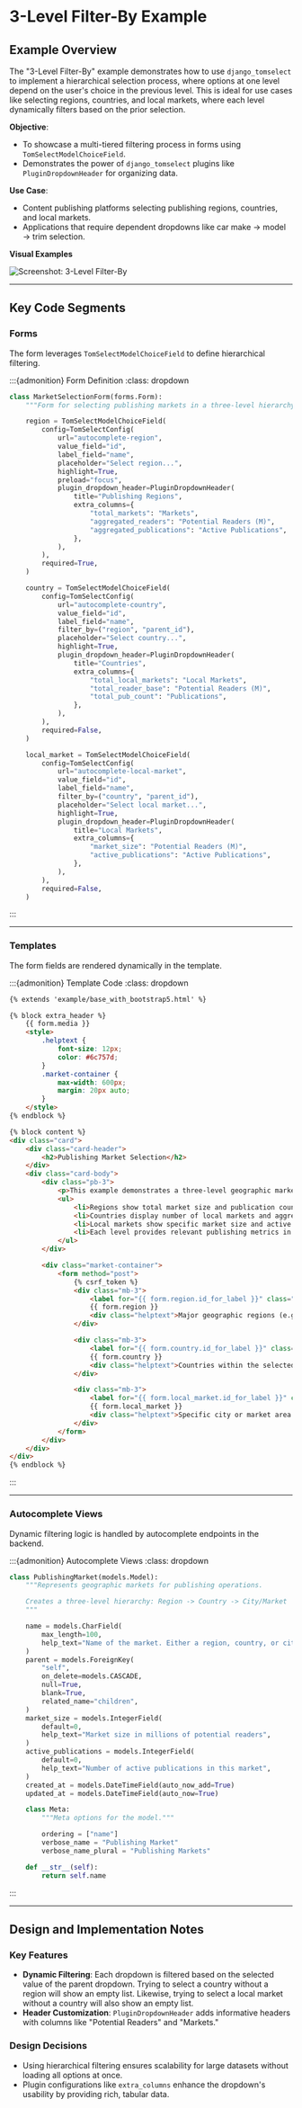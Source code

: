 # 3-Level Filter-By Example

## Example Overview

The "3-Level Filter-By" example demonstrates how to use `django_tomselect` to implement a hierarchical selection process, where options at one level depend on the user's choice in the previous level. This is ideal for use cases like selecting regions, countries, and local markets, where each level dynamically filters based on the prior selection.

**Objective**:
- To showcase a multi-tiered filtering process in forms using `TomSelectModelChoiceField`.
- Demonstrates the power of `django_tomselect` plugins like `PluginDropdownHeader` for organizing data.

**Use Case**:
- Content publishing platforms selecting publishing regions, countries, and local markets.
- Applications that require dependent dropdowns like car make → model → trim selection.

**Visual Examples**

![Screenshot: 3-Level Filter-By](https://raw.githubusercontent.com/OmenApps/django-tomselect/refs/heads/main/docs/images/three-level-filter-by.png)

---

## Key Code Segments

### Forms
The form leverages `TomSelectModelChoiceField` to define hierarchical filtering.

:::{admonition} Form Definition
:class: dropdown

```python
class MarketSelectionForm(forms.Form):
    """Form for selecting publishing markets in a three-level hierarchy."""

    region = TomSelectModelChoiceField(
        config=TomSelectConfig(
            url="autocomplete-region",
            value_field="id",
            label_field="name",
            placeholder="Select region...",
            highlight=True,
            preload="focus",
            plugin_dropdown_header=PluginDropdownHeader(
                title="Publishing Regions",
                extra_columns={
                    "total_markets": "Markets",
                    "aggregated_readers": "Potential Readers (M)",
                    "aggregated_publications": "Active Publications",
                },
            ),
        ),
        required=True,
    )

    country = TomSelectModelChoiceField(
        config=TomSelectConfig(
            url="autocomplete-country",
            value_field="id",
            label_field="name",
            filter_by=("region", "parent_id"),
            placeholder="Select country...",
            highlight=True,
            plugin_dropdown_header=PluginDropdownHeader(
                title="Countries",
                extra_columns={
                    "total_local_markets": "Local Markets",
                    "total_reader_base": "Potential Readers (M)",
                    "total_pub_count": "Publications",
                },
            ),
        ),
        required=False,
    )

    local_market = TomSelectModelChoiceField(
        config=TomSelectConfig(
            url="autocomplete-local-market",
            value_field="id",
            label_field="name",
            filter_by=("country", "parent_id"),
            placeholder="Select local market...",
            highlight=True,
            plugin_dropdown_header=PluginDropdownHeader(
                title="Local Markets",
                extra_columns={
                    "market_size": "Potential Readers (M)",
                    "active_publications": "Active Publications",
                },
            ),
        ),
        required=False,
    )
```
:::

---

### Templates
The form fields are rendered dynamically in the template.

:::{admonition} Template Code
:class: dropdown

```html
{% extends 'example/base_with_bootstrap5.html' %}

{% block extra_header %}
    {{ form.media }}
    <style>
        .helptext {
            font-size: 12px;
            color: #6c757d;
        }
        .market-container {
            max-width: 600px;
            margin: 20px auto;
        }
    </style>
{% endblock %}

{% block content %}
<div class="card">
    <div class="card-header">
        <h2>Publishing Market Selection</h2>
    </div>
    <div class="card-body">
        <div class="pb-3">
            <p>This example demonstrates a three-level geographic market hierarchy for international publishing operations:</p>
            <ul>
                <li>Regions show total market size and publication counts across all countries</li>
                <li>Countries display number of local markets and aggregated market metrics</li>
                <li>Local markets show specific market size and active publication counts</li>
                <li>Each level provides relevant publishing metrics in the header for market analysis</li>
            </ul>
        </div>

        <div class="market-container">
            <form method="post">
                {% csrf_token %}
                <div class="mb-3">
                    <label for="{{ form.region.id_for_label }}" class="form-label">Publishing Region</label>
                    {{ form.region }}
                    <div class="helptext">Major geographic regions (e.g., North America, Europe, Asia Pacific)</div>
                </div>

                <div class="mb-3">
                    <label for="{{ form.country.id_for_label }}" class="form-label">Country</label>
                    {{ form.country }}
                    <div class="helptext">Countries within the selected region</div>
                </div>

                <div class="mb-3">
                    <label for="{{ form.local_market.id_for_label }}" class="form-label">Local Market</label>
                    {{ form.local_market }}
                    <div class="helptext">Specific city or market area with active publishing operations</div>
                </div>
            </form>
        </div>
    </div>
</div>
{% endblock %}
```
:::

---

### Autocomplete Views
Dynamic filtering logic is handled by autocomplete endpoints in the backend.

:::{admonition} Autocomplete Views
:class: dropdown

```python
class PublishingMarket(models.Model):
    """Represents geographic markets for publishing operations.

    Creates a three-level hierarchy: Region -> Country -> City/Market
    """

    name = models.CharField(
        max_length=100,
        help_text="Name of the market. Either a region, country, or city/market.",
    )
    parent = models.ForeignKey(
        "self",
        on_delete=models.CASCADE,
        null=True,
        blank=True,
        related_name="children",
    )
    market_size = models.IntegerField(
        default=0,
        help_text="Market size in millions of potential readers",
    )
    active_publications = models.IntegerField(
        default=0,
        help_text="Number of active publications in this market",
    )
    created_at = models.DateTimeField(auto_now_add=True)
    updated_at = models.DateTimeField(auto_now=True)

    class Meta:
        """Meta options for the model."""

        ordering = ["name"]
        verbose_name = "Publishing Market"
        verbose_name_plural = "Publishing Markets"

    def __str__(self):
        return self.name
```
:::

---

## Design and Implementation Notes

### Key Features
- **Dynamic Filtering**: Each dropdown is filtered based on the selected value of the parent dropdown. Trying to select a country without a region will show an empty list. Likewise, trying to select a local market without a country will also show an empty list.
- **Header Customization**: `PluginDropdownHeader` adds informative headers with columns like "Potential Readers" and "Markets."

### Design Decisions
- Using hierarchical filtering ensures scalability for large datasets without loading all options at once.
- Plugin configurations like `extra_columns` enhance the dropdown's usability by providing rich, tabular data.

